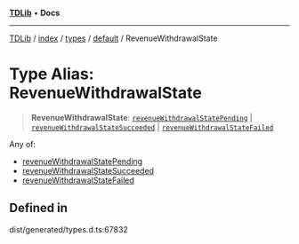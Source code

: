 [**TDLib**](../../../../../../README.md) • **Docs**

***

[TDLib](../../../../../../modules.md) / [index](../../../../../README.md) / [types](../../../README.md) / [default](../README.md) / RevenueWithdrawalState

# Type Alias: RevenueWithdrawalState

> **RevenueWithdrawalState**: [`revenueWithdrawalStatePending`](revenueWithdrawalStatePending.md) \| [`revenueWithdrawalStateSucceeded`](revenueWithdrawalStateSucceeded.md) \| [`revenueWithdrawalStateFailed`](revenueWithdrawalStateFailed.md)

Any of:
- [revenueWithdrawalStatePending](revenueWithdrawalStatePending.md)
- [revenueWithdrawalStateSucceeded](revenueWithdrawalStateSucceeded.md)
- [revenueWithdrawalStateFailed](revenueWithdrawalStateFailed.md)

## Defined in

dist/generated/types.d.ts:67832
